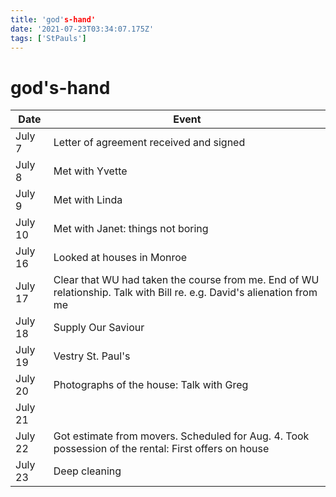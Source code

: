 ```yaml
---
title: 'god's-hand'
date: '2021-07-23T03:34:07.175Z'
tags: ['StPauls']
---
```


<!-- Exported from TiddlyWiki at 19:18, 22nd October 2022 -->

# god's-hand

| Date    |                                                                                                                   Event |
|---------|-------------------------------------------------------------------------------------------------------------------------|
| July 7  | Letter of agreement received and signed                                                                                 |
| July 8  | Met with Yvette                                                                                                         |
| July 9  | Met with Linda                                                                                                          |
| July 10 | Met with Janet: things not boring                                                                                       |
| July 16 | Looked at houses in Monroe                                                                                              |
| July 17 | Clear that WU  had taken the course from me. End of WU relationship. Talk with Bill re. e.g. David's alienation from me |
| July 18 | Supply Our Saviour                                                                                                      |
| July 19 | Vestry St. Paul's                                                                                                       |
| July 20 | Photographs of the house: Talk with Greg                                                                                |
| July 21 |                                                                                                                         |
| July 22 | Got estimate from movers. Scheduled for Aug. 4. Took possession of the rental: First offers on house                    |
| July 23 | Deep cleaning                                                                                                           |

